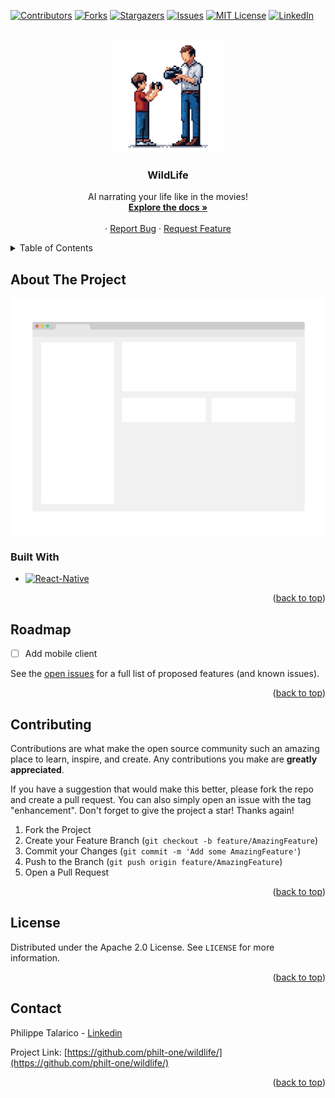 <a name="readme-top"></a>

<!-- PROJECT SHIELDS -->
[![Contributors][contributors-shield]][contributors-url]
[![Forks][forks-shield]][forks-url]
[![Stargazers][stars-shield]][stars-url]
[![Issues][issues-shield]][issues-url]
[![MIT License][license-shield]][license-url]
[![LinkedIn][linkedin-shield]][linkedin-url]



<!-- PROJECT LOGO -->
<br />
<div align="center">
  <a href="https://github.com/philt-one/wildlife">
    <img src="images/logo.png" alt="Logo" width="180" height="180">
  </a>

  <h3 align="center">WildLife</h3>

  <p align="center">
    AI narrating your life like in the movies!
    <br />
    <a href="https://github.com/philt-one/wildlife/"><strong>Explore the docs »</strong></a>
    <br />
    <br />    ·
    <a href="https://github.com/philt-one/wildlife/issues">Report Bug</a>
    ·
    <a href="https://github.com/philt-one/wildlife/issues">Request Feature</a>
  </p>
</div>



<!-- TABLE OF CONTENTS -->
<details>
  <summary>Table of Contents</summary>
  <ol>
    <li>
      <a href="#about-the-project">About The Project</a>
      <ul>
        <li><a href="#built-with">Built With</a></li>
      </ul>
    </li>
    <li><a href="#roadmap">Roadmap</a></li>
    <li><a href="#contributing">Contributing</a></li>
    <li><a href="#license">License</a></li>
    <li><a href="#contact">Contact</a></li>
    <li><a href="#acknowledgments">Acknowledgments</a></li>
  </ol>
</details>



<!-- ABOUT THE PROJECT -->
## About The Project

[![Product Name Screen Shot][product-screenshot]](https://example.com)


### Built With


* [![React-Native][React-Native]][React-Native-url]


<p align="right">(<a href="#readme-top">back to top</a>)</p>
  

<!-- ROADMAP -->
## Roadmap

- [ ] Add mobile client

See the [open issues](https://github.com/philt-one/wildlife/issues) for a full list of proposed features (and known issues).

<p align="right">(<a href="#readme-top">back to top</a>)</p>



<!-- CONTRIBUTING -->
## Contributing

Contributions are what make the open source community such an amazing place to learn, inspire, and create. Any contributions you make are **greatly appreciated**.

If you have a suggestion that would make this better, please fork the repo and create a pull request. You can also simply open an issue with the tag "enhancement".
Don't forget to give the project a star! Thanks again!

1. Fork the Project
2. Create your Feature Branch (`git checkout -b feature/AmazingFeature`)
3. Commit your Changes (`git commit -m 'Add some AmazingFeature'`)
4. Push to the Branch (`git push origin feature/AmazingFeature`)
5. Open a Pull Request

<p align="right">(<a href="#readme-top">back to top</a>)</p>



<!-- LICENSE -->
## License

Distributed under the Apache 2.0 License. See `LICENSE` for more information.

<p align="right">(<a href="#readme-top">back to top</a>)</p>



<!-- CONTACT -->
## Contact

Philippe Talarico - [Linkedin](https://www.linkedin.com/in/philippe-talarico/)

Project Link: [https://github.com/philt-one/wildlife/](https://github.com/philt-one/wildlife/)

<p align="right">(<a href="#readme-top">back to top</a>)</p>


<!-- MARKDOWN LINKS & IMAGES -->
<!-- https://www.markdownguide.org/basic-syntax/#reference-style-links -->
[contributors-shield]: https://img.shields.io/github/contributors/philt-one/wildlife.svg
[contributors-url]: https://github.com/philt-one/wildlife/graphs/contributors

[forks-shield]: https://img.shields.io/github/forks/philt-one/wildlife.svg
[forks-url]: https://github.com/philt-one/wildlife/network/members

[stars-shield]: https://img.shields.io/github/stars/philt-one/wildlife.svg
[stars-url]: https://github.com/philt-one/wildlife/stargazers

[issues-shield]: https://img.shields.io/github/issues/philt-one/wildlife.svg
[issues-url]: https://github.com/philt-one/wildlife/issues

[license-shield]: https://img.shields.io/github/license/philt-one/wildlife.svg
[license-url]: https://github.com/philt-one/wildlife/blob/master/LICENSE.txt

[linkedin-shield]: https://img.shields.io/badge/-LinkedIn-black.svg?logo=linkedin&colorB=555

[linkedin-url]: https://www.linkedin.com/in/philippe-talarico/

[product-screenshot]: ./images/screenshot.png

[React-Native]: https://img.shields.io/badge/React-Native-20232A?logo=react&logoColor=61DAFB
[React-Native-url]: https://reactnative.dev/
